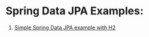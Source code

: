 # Spring Data JPA Examples:

1. [Simple Spring Data JPA example with H2](https://github.com/eMahtab/spring-projects/tree/main/spring-data/jpa/spring-data-jpa-example) 

